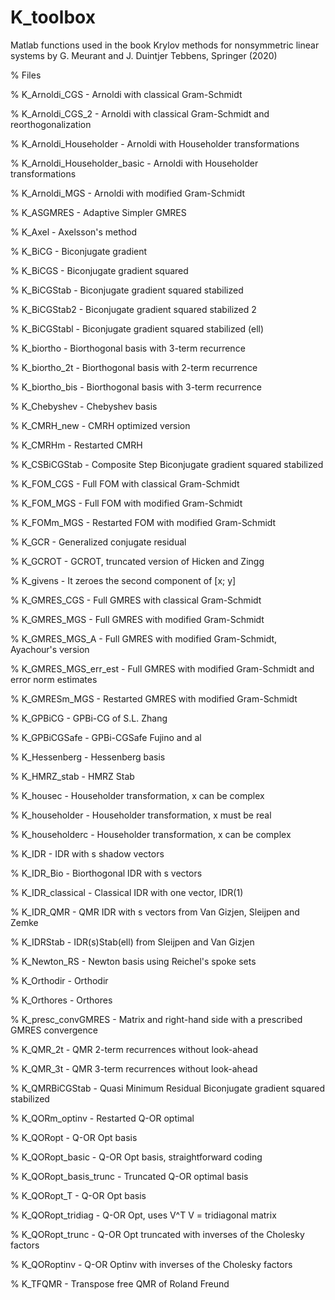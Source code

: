 # K_toolbox
Matlab functions used in the book Krylov methods for nonsymmetric linear systems by G. Meurant and J. Duintjer Tebbens, Springer (2020)

% Files

%   K_Arnoldi_CGS               - Arnoldi with classical Gram-Schmidt

%   K_Arnoldi_CGS_2             - Arnoldi with classical Gram-Schmidt and reorthogonalization

%   K_Arnoldi_Householder       - Arnoldi with Householder transformations

%   K_Arnoldi_Householder_basic - Arnoldi with Householder transformations

%   K_Arnoldi_MGS               - Arnoldi with modified Gram-Schmidt

%   K_ASGMRES                   - Adaptive Simpler GMRES

%   K_Axel                      - Axelsson's method

%   K_BiCG                      - Biconjugate gradient

%   K_BiCGS                     - Biconjugate gradient squared

%   K_BiCGStab                  - Biconjugate gradient squared stabilized

%   K_BiCGStab2                 - Biconjugate gradient squared stabilized 2

%   K_BiCGStabl                 - Biconjugate gradient squared stabilized (ell)

%   K_biortho                   - Biorthogonal basis with 3-term recurrence

%   K_biortho_2t                - Biorthogonal basis with 2-term recurrence

%   K_biortho_bis               - Biorthogonal basis with 3-term recurrence

%   K_Chebyshev                 - Chebyshev basis

%   K_CMRH_new                  - CMRH optimized version

%   K_CMRHm                     - Restarted CMRH

%   K_CSBiCGStab                - Composite Step Biconjugate gradient squared stabilized

%   K_FOM_CGS                   - Full FOM with classical Gram-Schmidt

%   K_FOM_MGS                   - Full FOM with modified Gram-Schmidt

%   K_FOMm_MGS                  - Restarted FOM with modified Gram-Schmidt

%   K_GCR                       - Generalized conjugate residual

%   K_GCROT                     - GCROT, truncated version of Hicken and Zingg

%   K_givens                    - It zeroes the second component of [x; y]

%   K_GMRES_CGS                 - Full GMRES with classical Gram-Schmidt

%   K_GMRES_MGS                 - Full GMRES with modified Gram-Schmidt

%   K_GMRES_MGS_A               - Full GMRES with modified Gram-Schmidt, Ayachour's version

%   K_GMRES_MGS_err_est         - Full GMRES with modified Gram-Schmidt and error norm estimates

%   K_GMRESm_MGS                - Restarted GMRES with modified Gram-Schmidt

%   K_GPBiCG                    - GPBi-CG of S.L. Zhang

%   K_GPBiCGSafe                - GPBi-CGSafe Fujino and al

%   K_Hessenberg                - Hessenberg basis

%   K_HMRZ_stab                 - HMRZ Stab

%   K_housec                    - Householder transformation, x can be complex

%   K_householder               - Householder transformation, x must be real

%   K_householderc              - Householder transformation, x can be complex

%   K_IDR                       - IDR with s shadow vectors

%   K_IDR_Bio                   - Biorthogonal IDR with s vectors

%   K_IDR_classical             - Classical IDR with one vector, IDR(1)

%   K_IDR_QMR                   - QMR IDR with s vectors from Van Gizjen, Sleijpen and Zemke

%   K_IDRStab                   - IDR(s)Stab(ell) from Sleijpen and Van Gizjen

%   K_Newton_RS                 - Newton basis using Reichel's spoke sets

%   K_Orthodir                  - Orthodir

%   K_Orthores                  - Orthores

%   K_presc_convGMRES           - Matrix and right-hand side with a prescribed GMRES convergence

%   K_QMR_2t                    - QMR 2-term recurrences without look-ahead

%   K_QMR_3t                    - QMR 3-term recurrences without look-ahead

%   K_QMRBiCGStab               - Quasi Minimum Residual Biconjugate gradient squared stabilized

%   K_QORm_optinv               - Restarted Q-OR optimal

%   K_QORopt                    - Q-OR Opt basis

%   K_QORopt_basic              - Q-OR Opt basis, straightforward coding

%   K_QORopt_basis_trunc        - Truncated Q-OR optimal basis

%   K_QORopt_T                  - Q-OR Opt basis

%   K_QORopt_tridiag            - Q-OR Opt, uses V^T V = tridiagonal matrix

%   K_QORopt_trunc              - Q-OR Opt truncated with inverses of the Cholesky factors

%   K_QORoptinv                 - Q-OR Optinv with inverses of the Cholesky factors

%   K_TFQMR                     - Transpose free QMR of Roland Freund
